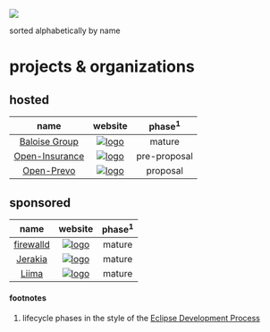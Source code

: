 ![](https://upload.wikimedia.org/wikipedia/commons/thumb/8/83/Icon_DINA_Schwerpunkte_Parldigi_05_Open_Content_Farbig.svg/200px-Icon_DINA_Schwerpunkte_Parldigi_05_Open_Content_Farbig.svg.png)

sorted alphabetically by name

# projects & organizations

## hosted

| name | website | phase<sup>1</sup> |
|:-------------:|:---------:|:-----:|
| [Baloise Group](https://github.com/baloise) | [![logo](https://rawgit.com/baloise/baloise-bootstrap/gh-pages/assets/img/baloise-group-logo-blue.svg)](https://github.com/baloise) | mature |
| [Open-Insurance](https://github.com/open-insurance) | [![logo](https://user-images.githubusercontent.com/1764012/42737412-46936f44-8873-11e8-87f7-85a976e5be3a.png)](https://open-insurance.org) | pre-proposal |
| [Open-Prevo](https://github.com/open-prevo) | [![logo](https://rawgit.com/open-prevo/openprevo/master/doc/assets/img/logo.svg)](https://open-prevo.github.io) | proposal |

## sponsored

| name | website | phase<sup>1</sup> |
|:-------------:|:---------:|:-----:|
| [firewalld](https://github.com/crayfishx/puppet-firewalld) | [![logo](https://upload.wikimedia.org/wikipedia/commons/thumb/b/be/Puppet_Logo.svg/320px-Puppet_Logo.svg.png)](https://forge.puppet.com/crayfishx/firewalld) | mature |
| [Jerakia](https://github.com/crayfishx/jerakia) | [![logo](http://jerakia.io/lerakia-logo.png)](http://jerakia.io/) | mature |
| [Liima](https://github.com/liimaorg) | [![logo](https://rawgit.com/liimaorg/brand/master/logos/Logo%20Liima%20RGB.svg)](http://www.liima.org) | mature |

#### footnotes

1. lifecycle phases in the style of the [Eclipse Development Process](https://www.eclipse.org/projects/dev_process/#6_2_Project_Lifecycle)
